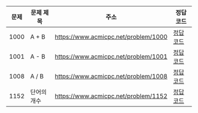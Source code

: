 | 문제 | 문제 제목   | 주소                                 | 정답 코드                        |
| ---- | ----------- | ------------------------------------ | -------------------------------- |
| 1000 | A + B       | https://www.acmicpc.net/problem/1000 | [정답 코드](./0x01/A%20+%20B.js) |
| 1001 | A - B       | https://www.acmicpc.net/problem/1001 | [정답 코드](./0x01/1001.js)      |
| 1008 | A / B       | https://www.acmicpc.net/problem/1008 | [정답 코드](./0x01/1008.js)      |
| 1152 | 단어의 개수 | https://www.acmicpc.net/problem/1152 | [정답 코드](./0x01/1152.js)      |
